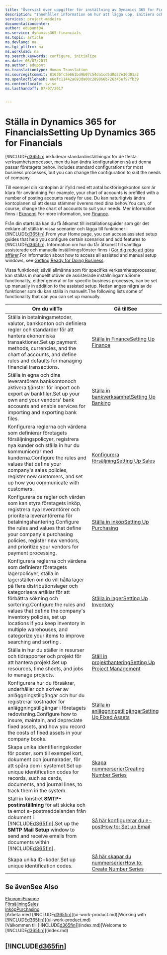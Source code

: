 ```yaml
---
title: "Översikt över uppgifter för inställning av Dynamics 365 for Financials| Microsoft Docs"
description: "Innehåller information om hur att lägga upp, initiera och konfigurera Dynamics 365 for Financials efter behov."
services: project-madeira
documentationcenter: 
author: edupont04
ms.service: dynamics365-financials
ms.topic: article
ms.devlang: na
ms.tgt_pltfrm: na
ms.workload: na
ms.search.keywords: configure, initialize
ms.date: 06/07/2017
ms.author: edupont
ms.translationtype: Human Translation
ms.sourcegitcommit: 81636fc2e661bd9b07c54da1cd5d0d27e30d01a2
ms.openlocfilehash: e6efc11442a693da00c289866b726345ef97fb39
ms.contentlocale: sv-se
ms.lasthandoff: 07/07/2017


---
```

# <a name="setting-up-dynamics-365-for-financials"></a><span data-ttu-id="f474e-103">Ställa in Dynamics 365 for Financials</span><span class="sxs-lookup"><span data-stu-id="f474e-103">Setting Up Dynamics 365 for Financials</span></span>
[!INCLUDE[d365fin](includes/d365fin_md.md)]<span data-ttu-id="f474e-104"> inkluderar standardinställningar för de flesta verksamhetsprocesser, men du kan ändra konfigurationen så att denna passar företagets behov.</span><span class="sxs-lookup"><span data-stu-id="f474e-104"> includes standard configurations for most business processes, but you can change the configuration to suit the needs of company.</span></span>

<span data-ttu-id="f474e-105">Till exempel din kontoplan är ifylld med ett antal bokföringskonton som är klara för användning.</span><span class="sxs-lookup"><span data-stu-id="f474e-105">For example, your chart of accounts is prefilled with a number of posting accounts ready for use.</span></span> <span data-ttu-id="f474e-106">Du kan naturligtvis ändra kontoplanen så att dessa stämmer överens med dina behov.</span><span class="sxs-lookup"><span data-stu-id="f474e-106">You can, of course, change the chart of accounts to suit your needs.</span></span> <span data-ttu-id="f474e-107">Mer information finns i [Ekonomi](finance.md).</span><span class="sxs-lookup"><span data-stu-id="f474e-107">For more information, see [Finance](finance.md).</span></span>

<span data-ttu-id="f474e-108">Från din startsida kan du få åtkomst till installationsguider som gör det enklare att ställa in vissa scenarier och lägga till funktioner i [!INCLUDE[d365fin](includes/d365fin_md.md)].</span><span class="sxs-lookup"><span data-stu-id="f474e-108">From your Home page, you can access assisted setup guides that help you configure certain scenarios and add features to [!INCLUDE[d365fin](includes/d365fin_md.md)].</span></span> <span data-ttu-id="f474e-109">Information om hur du får åtkomst till samtliga assisterade och manuella inställningsfönster finns i [Gör dig redo att göra affärer](ui-get-ready-business.md).</span><span class="sxs-lookup"><span data-stu-id="f474e-109">For information about how to access all assisted and manual setup windows, see [Getting Ready for Doing Business](ui-get-ready-business.md).</span></span>

<span data-ttu-id="f474e-110">Vissa funktioner, såväl allmänna som för specifika verksamhetsprocesser, kan ställas in manuellt utöver de assisterade inställningarna.</span><span class="sxs-lookup"><span data-stu-id="f474e-110">Some functionality, either general or for specific business processes, can be set up manually in addition to the assisted setup.</span></span> <span data-ttu-id="f474e-111">Nedan anges några av de funktioner som du kan ställa in manuellt.</span><span class="sxs-lookup"><span data-stu-id="f474e-111">The following lists some of functionality that can you can set up manually.</span></span>

| <span data-ttu-id="f474e-112">Om du vill</span><span class="sxs-lookup"><span data-stu-id="f474e-112">To</span></span> | <span data-ttu-id="f474e-113">Gå till</span><span class="sxs-lookup"><span data-stu-id="f474e-113">See</span></span> |
| --- | --- |
| <span data-ttu-id="f474e-114">Ställa in betalningsmetoder, valutor, bankkonton och definiera regler och standarder för att hantera ekonomiska transaktioner.</span><span class="sxs-lookup"><span data-stu-id="f474e-114">Set up payment methods, currencies, and the chart of accounts, and define rules and defaults for managing financial transactions.</span></span> |[<span data-ttu-id="f474e-115">Ställa in Finance</span><span class="sxs-lookup"><span data-stu-id="f474e-115">Setting Up Finance</span></span>](finance-setup-finance.md) |
| <span data-ttu-id="f474e-116">Ställa in egna och dina leverantörers bankkontonoch aktivera tjänster för import och export av bankfiler.</span><span class="sxs-lookup"><span data-stu-id="f474e-116">Set up your own and your vendors' bank accounts and enable services for importing and exporting bank files.</span></span> |[<span data-ttu-id="f474e-117">Ställa in bankverksamhet</span><span class="sxs-lookup"><span data-stu-id="f474e-117">Setting Up Banking</span></span>](bank-setup-banking.md) |
| <span data-ttu-id="f474e-118">Konfigurera reglerna och värdena som definierar företagets försäljningspolicyer, registrera nya kunder och ställa in hur du kommunicerar med kunderna.</span><span class="sxs-lookup"><span data-stu-id="f474e-118">Configure the rules and values that define your company's sales policies, register new customers, and set up how you communicate with customers.</span></span> |[<span data-ttu-id="f474e-119">Konfigurera försäljning</span><span class="sxs-lookup"><span data-stu-id="f474e-119">Setting Up Sales</span></span>](sales-setup-sales.md) |
| <span data-ttu-id="f474e-120">Konfigurera de regler och värden som kan styra företagets inköp, registrera nya leverantörer och prioritera leverantörerna för betalningshantering.</span><span class="sxs-lookup"><span data-stu-id="f474e-120">Configure the rules and values that define your company's purchasing policies, register new vendors, and prioritize your vendors for payment processing.</span></span> |[<span data-ttu-id="f474e-121">Ställa in inköp</span><span class="sxs-lookup"><span data-stu-id="f474e-121">Setting Up Purchasing</span></span>](purchasing-setup-purchasing.md) |
| <span data-ttu-id="f474e-122">Konfigurera reglerna och värdena som definierar företagets lagerpolicyer, ställa in lagerställen om du vill hålla lager på flera distributionslager och kategorisera artiklar för att förbättra sökning och sortering.</span><span class="sxs-lookup"><span data-stu-id="f474e-122">Configure the rules and values that define the company's inventory policies, set up locations if you keep inventory in multiple warehouses, and categorize your items to improve searching and sorting .</span></span> |[<span data-ttu-id="f474e-123">Ställa in lager</span><span class="sxs-lookup"><span data-stu-id="f474e-123">Setting Up Inventory</span></span>](inventory-setup-inventory.md) |
| <span data-ttu-id="f474e-124">Ställa in hur du ställer in resurser och tidrapporter och projekt för att hantera projekt.</span><span class="sxs-lookup"><span data-stu-id="f474e-124">Set up resources, time sheets, and jobs to manage projects.</span></span> |[<span data-ttu-id="f474e-125">Ställ in projekthantering</span><span class="sxs-lookup"><span data-stu-id="f474e-125">Setting Up Project Management</span></span>](projects-setup-projects.md) |
| <span data-ttu-id="f474e-126">Konfigurera hur du försäkrar, underhåller och skriver av anläggningstillgångar och hur du registrerar kostnader för anläggningstillgångar i företagets redovisning.</span><span class="sxs-lookup"><span data-stu-id="f474e-126">Configure how to insure, maintain, and depreciate fixed assets, and how you record the costs of fixed assets in your company books.</span></span> |[<span data-ttu-id="f474e-127">Ställa in anläggningstillgångar</span><span class="sxs-lookup"><span data-stu-id="f474e-127">Setting Up Fixed Assets</span></span>](fa-setup.md) |
| <span data-ttu-id="f474e-128">Skapa unika identifieringskoder för poster, som till exempel kort, dokument och journalrader, för att spåra dem i systemet.</span><span class="sxs-lookup"><span data-stu-id="f474e-128">Set up unique identification codes for records, such as cards, documents, and journal lines, to track them in the system.</span></span> |[<span data-ttu-id="f474e-129">Skapa nummerserier</span><span class="sxs-lookup"><span data-stu-id="f474e-129">Creating Number Series</span></span>](ui-create-number-series.md) |
| <span data-ttu-id="f474e-130">Ställ in fönstret **SMTP-postinställning** för att skicka och ta emot e-postmeddelanden från dokument i [!INCLUDE[d365fin](includes/d365fin_md.md)].</span><span class="sxs-lookup"><span data-stu-id="f474e-130">Set up the **SMTP Mail Setup** window to send and receive emails from documents within [!INCLUDE[d365fin](includes/d365fin_md.md)].</span></span> |[<span data-ttu-id="f474e-131">Så här konfigurerar du e-post</span><span class="sxs-lookup"><span data-stu-id="f474e-131">How to: Set up Email</span></span>](madeira-how-setup-email.md) |
| <span data-ttu-id="f474e-132">Skapa unika ID-koder.</span><span class="sxs-lookup"><span data-stu-id="f474e-132">Set up unique identification codes.</span></span> |[<span data-ttu-id="f474e-133">Så här skapar du nummerserier</span><span class="sxs-lookup"><span data-stu-id="f474e-133">How to: Create Number Series</span></span>](ui-create-number-series.md) |

## <a name="see-also"></a><span data-ttu-id="f474e-134">Se även</span><span class="sxs-lookup"><span data-stu-id="f474e-134">See Also</span></span>
[<span data-ttu-id="f474e-135">Ekonomi</span><span class="sxs-lookup"><span data-stu-id="f474e-135">Finance</span></span>](finance.md)  
[<span data-ttu-id="f474e-136">Försäljning</span><span class="sxs-lookup"><span data-stu-id="f474e-136">Sales</span></span>](sales-manage-sales.md)  
[<span data-ttu-id="f474e-137">Inköp</span><span class="sxs-lookup"><span data-stu-id="f474e-137">Purchasing</span></span>](purchasing-manage-purchasing.md)  
<span data-ttu-id="f474e-138">[Arbeta med [!INCLUDE[d365fin](includes/d365fin_md.md)]](ui-work-product.md)</span><span class="sxs-lookup"><span data-stu-id="f474e-138">[Working with [!INCLUDE[d365fin](includes/d365fin_md.md)]](ui-work-product.md)</span></span>  
<span data-ttu-id="f474e-139">[Välkommen till [!INCLUDE[d365fin](includes/d365fin_long_md.md)]](index.md)</span><span class="sxs-lookup"><span data-stu-id="f474e-139">[Welcome to [!INCLUDE[d365fin](includes/d365fin_long_md.md)]](index.md)</span></span>  

## [!INCLUDE[d365fin](includes/free_trial_md.md)]
